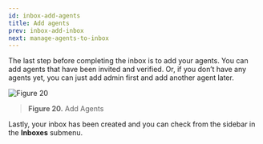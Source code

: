 ```yaml
---
id: inbox-add-agents
title: Add agents
prev: inbox-add-inbox
next: manage-agents-to-inbox
---
```


The last step before completing the inbox is to add your agents. You can add agents that have been invited and verified. Or, if you don’t have any agents yet, you can just add admin first and add another agent later.

![Figure 20](/assets/images/products/kata-omnichat/image20.png)

> **Figure 20.** Add Agents

Lastly, your inbox has been created and you can check from the sidebar in the **Inboxes** submenu.
